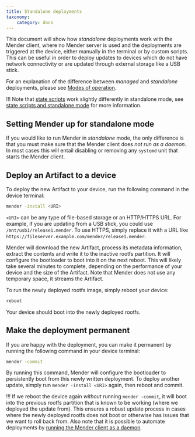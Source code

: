 ```yaml
---
title: Standalone deployments
taxonomy:
    category: docs
---
```


This document will show how *standalone* deployments work with the Mender client,
where no Mender server is used and the deployments are triggered at the
device, either manually in the terminal or by custom scripts. This can be useful in order
to deploy updates to devices which do not have network connectivity or
are updated through external storage like a USB stick.

For an explanation of the difference between *managed* and *standalone* deployments, please see
[Modes of operation](../../02.Overview/01.Introduction/docs.md#client-modes-of-operation).

!!! Note that [state scripts](../../04.Artifacts/50.State-scripts/docs.md) work slightly differently in standalone mode, see [state scripts and standalone mode](../../04.Artifacts/50.State-scripts/docs.md#standalone-mode) for more information.


## Setting Mender up for standalone mode

If you would like to run Mender in *standalone* mode, the only difference is that you
must make sure that the Mender client does *not run as a daemon*. In most cases this
will entail disabling or removing any `systemd` unit that starts the Mender client.


## Deploy an Artifact to a device

To deploy the new Artifact to your device, run the following command in the
device terminal:


```bash
mender -install <URI>
```

`<URI>` can be any type of file-based storage or an HTTP/HTTPS URL.
For example, if you are updating from a USB stick, you could use `/mnt/usb1/release1.mender`.
To use HTTPS, simply replace it with a URL like `https://fileserver.example.com/mender/release1.mender`.

Mender will download the new Artifact, process its metadata information, extract the contents and write it to the inactive rootfs partition. It will configure the bootloader to boot into it on the next reboot. This will likely take several minutes to complete, depending on the performance of your device and the size of the Artifact.
Note that Mender does not use any temporary space, it streams the Artifact.

To run the newly deployed rootfs image, simply reboot your device:

```bash
reboot
```

Your device should boot into the newly deployed rootfs.


## Make the deployment permanent

If you are happy with the deployment, you can make it permanent by running the following command in your device terminal:

```bash
mender -commit
```

By running this command, Mender will configure the bootloader to persistently boot from this newly written deployment. To deploy another update, simply run `mender -install <URI>` again, then reboot and commit.

!!! If we reboot the device again *without* running `mender -commit`, it will boot into the previous rootfs partition that is known to be working (where we deployed the update from). This ensures a robust update process in cases where the newly deployed rootfs does not boot or otherwise has issues that we want to roll back from. Also note that it is possible to automate deployments by [running the Mender client as a daemon](../../02.Overview/01.Introduction/docs.md#client-modes-of-operation).
